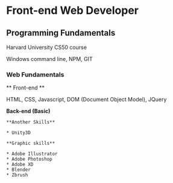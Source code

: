 # Front-end Web Developer

## Programming Fundamentals 
Harvard University CS50 course

Windows command line, NPM, GIT

### Web Fundamentals 

 ** Front-end **

   HTML, CSS, Javascript, DOM (Document Object Model), JQuery
   

   **Back-end (Basic)**

   
 
     
    
    **Another Skills**
    
    * Unity3D
     
    **Graphic skills**
    
    * Adobe Illustrator
    * Adobe Photoshop
    * Adobe XD
    * Blender
    * Zbrush
